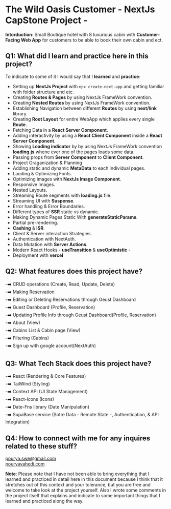 # The Wild Oasis Customer - NextJs CapStone Project -

**Intorduction**: Small Boutique hotel with 8 luxurious cabin with **Customer-Facing Web App** for customers to be able to book their own cabin and ect.

## Q1: What did I learn and practice here in this project?

To indicate to some of it I would say that I **learned** and **practice**:

- Setting up **NextJs Project** with `npx create-next-app` and getting familiar with folder structure and etc.
- Creating **Routes & Pages** by using NextJs FrameWork convention.
- Creating **Nested Routes** by using NextJs FrameWork convention.
- Establishing Navigation between different **Routes** by using **next/link** library.
- Creating **Root Layout** for entire WebApp which applies every single **Route**.
- Fetching Data in a **React Server Component**.
- Adding interactivity by using a **React Client Component** inside a **React Server Component**.
- Showing **Loading indicator** by by using NextJs FrameWork convention **loading.js** whene ever one of the pages loads some data.
- Passing props from **Server Component** to **Client Component**.
- Project Oraganization & Planning
- Adding static and dynamic **MetaData** to each individual pages.
- Laoding & Optimizing Fonts.
- Optimizing images with **NextJs Image Component**.
- Responsive Images.
- Nested Layouts.
- Streaming Route segments with **loading.js** file.
- Streaming UI with **Suspense**.
- Error handling & Error Boundaries.
- Different types of **SSR** static vs dynamic.
- Making Dynamic Pages Static With **generateStaticParams**.
- Partial pre-rendering.
- **Cashing** & **ISR**.
- Client & Server interaction Strategies.
- Authentication with NextAuth.
- Data Mutation with **Server Actions**.
- Modern React Hooks - **useTransition** & **useOptimistic** -
- Deployment with **vercel**

## Q2: What features does this project have?

-➡️ CRUD operations (Create, Read, Update, Delete)\
-➡️ Making Reservation\
-➡️ Editing or Deleting Reservations through Geust Dashboard\
-➡️ Guest Dashboard (Profile, Reservation)\
-➡️ Updating Profile Info through Geust Dashboard(Profile, Reservation)\
-➡️ About (View)\
-➡️ Cabins List & Cabin page (View)\
-➡️ Filtering (Cabins)\
-➡️ Sign up with google account(NextAuth)

## Q3: What **Tech Stack** does this project have?

-➡️ React (Rendering & Core Features)\
-➡️ TailWind (Styling)\
-➡️ Context API (UI State Management)\
-➡️ React-Icons (Icons)\
-➡️ Date-Fns library (Date Manipulation)\
-➡️ SupaBase service (Sotre Data - Remote State -, Authentication, & API Integration)

## Q4: How to connect with me for any inquires related to these stuff?

pourya.swe@gmail.com\
[pouryavahedi.com](https://pouryavahedi.com/)

**Note**: Please note that I have not been able to bring everything that I learned and practiced in detail here in this document because I think that it stretches out of this context and your tolerance, but you are free and welcome to take look at the project yourself. Also I wrote some comments in the project itself that explains and indicate to some important things that I learned and practiced along the way.
